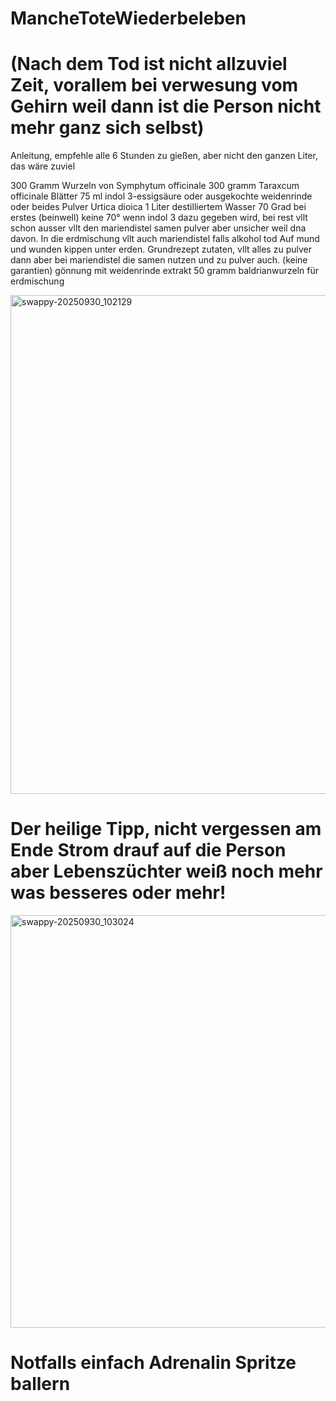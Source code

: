 # MancheToteWiederbeleben 
# (Nach dem Tod ist nicht allzuviel Zeit, vorallem bei verwesung vom Gehirn weil dann ist die Person nicht mehr ganz sich selbst)
Anleitung, empfehle alle 6 Stunden zu gießen, aber nicht den ganzen Liter, das wäre zuviel

300 Gramm Wurzeln von Symphytum officinale
300 gramm Taraxcum officinale Blätter
75 ml indol 3-essigsäure oder ausgekochte weidenrinde oder beides
Pulver Urtica dioica
1 Liter destilliertem Wasser 70 Grad bei erstes (beinwell) keine 70° wenn indol 3 dazu gegeben wird, bei rest vllt schon ausser vllt den mariendistel samen pulver aber unsicher weil dna davon.
In die erdmischung vllt auch mariendistel falls alkohol tod
Auf mund und wunden kippen unter erden.
Grundrezept zutaten, vllt alles zu pulver dann aber bei mariendistel die samen nutzen und zu pulver auch.
(keine garantien)
gönnung mit weidenrinde extrakt
50 gramm baldrianwurzeln für erdmischung


<img width="787" height="798" alt="swappy-20250930_102129" src="https://github.com/user-attachments/assets/872ea9c3-f175-41c9-9338-0c8a13056c48" />

# Der heilige Tipp, nicht vergessen am Ende Strom drauf auf die Person aber Lebenszüchter weiß noch mehr was besseres oder mehr! 


<img width="830" height="660" alt="swappy-20250930_103024" src="https://github.com/user-attachments/assets/1ef76b45-64b1-4914-b088-93caf988b4bb" />

# Notfalls einfach Adrenalin Spritze ballern

